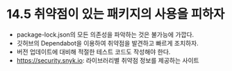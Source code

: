 # 14.5 취약점이 있는 패키지의 사용을 피하자

- package-lock.json의 모든 의존성을 파악하는 것은 불가능에 가깝다.
- 깃허브의 Dependabot을 이용하여 취약점을 발견하고 빠르게 조치하자.
- 버전 업데이트에 대비해 적절한 테스트 코드도 작성해야 한다.
- https://security.snyk.io: 라이브러리별 취약점 정보를 제공하는 사이트
